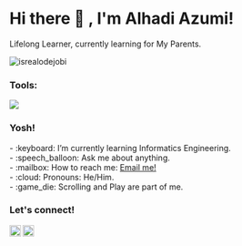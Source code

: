 # <summary><strong>Hi there :wave: , I'm Alhadi Azumi!</strong></summary>
Lifelong Learner, currently learning for My Parents.
<p align="left"> <img src="https://komarev.com/ghpvc/?username=goonesmile&label=Profile%20views&color=0e75b6&style=flat" alt="isrealodejobi" />
</p>

### <summary><strong>Tools:</strong></summary>
<p>
    <img src="https://img.shields.io/badge/Text%20Editor-Visual%20Studio%20Code-blue?&logo=visual%20studio%20code&logoColor=blue" />
</p>

### <summary><strong>Yosh!</strong></summary>
<p>
    - :keyboard: I’m currently learning Informatics Engineering. </br>
    - :speech_balloon: Ask me about anything.</br>
    - :mailbox: How to reach me: <a href="alhadilangsa54321@gmail.com">Email me!</a>  </br>
    - :cloud: Pronouns: He/Him. </br>
    - :game_die: Scrolling and Play are part of me. </br>
<p>
 
### <summary><strong>Let's connect!</strong></summary>
<a href="https://www.instagram.com/alhdzm/">
  <img align="left" alt="Hadi's Instagram" width="20px" src="https://simpleicons.now.sh/instagram/495f7e" />
</a>
<a href="https://www.tiktok.com/@abcdefghadiyyy">
  <img align="left" alt="Goo's Blog" width="20px" src="https://simpleicons.now.sh/tiktok/495f7e" />
</a>

